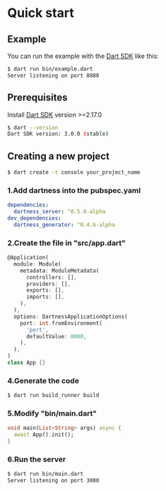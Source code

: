 # Quick start

## Example

You can run the example with the [Dart SDK](https://dart.dev/get-dart)
like this:

```bash
$ dart run bin/example.dart
Server listening on port 8080
```

## Prerequisites

Install [Dart SDK](https://dart.dev/get-dart) version >=2.17.0

```bash
$ dart --version            
Dart SDK version: 3.0.0 (stable)
```

## Creating a new project

```bash
$ dart create -t console your_project_name
```

### 1.Add dartness into the pubspec.yaml

```yaml
dependencies:
  dartness_server: ^0.5.0-alpha
dev_dependencies:
  dartness_generator: ^0.4.6-alpha
```

### 2.Create the file in "src/app.dart"

```dart
@Application(
  module: Module(
    metadata: ModuleMetadata(
      controllers: [],
      providers: [],
      exports: [],
      imports: [],
    ),
  ),
  options: DartnessApplicationOptions(
    port: int.fromEnvironment(
      'port',
      defaultValue: 8080,
    ),
  ),
)
class App {}
```

### 4.Generate the code

```bash
$ dart run build_runner build
```

### 5.Modify "bin/main.dart"
```dart
void main(List<String> args) async {
  await App().init();
}
```

### 6.Run the server

```bash
$ dart run bin/main.dart
Server listening on port 3000
```

